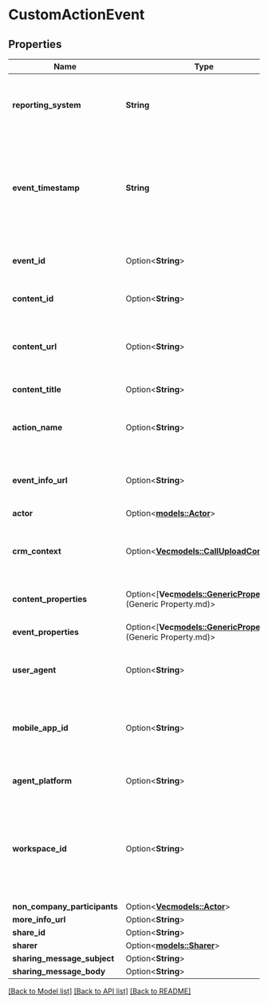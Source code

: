 # CustomActionEvent

## Properties

Name | Type | Description | Notes
------------ | ------------- | ------------- | -------------
**reporting_system** | **String** | The unique identifier of the reporting system. It is the same value in all events originating from the same system. | 
**event_timestamp** | **String** | The date and time when the event happened in the ISO-8601 format (e.g., '2021-08-01T02:30:00+05:00' or '2021-08-01T08:00:00Z', where Z stands for UTC); | 
**event_id** | Option<**String**> | The original id of the event as designated in the reporting system. | [optional]
**content_id** | Option<**String**> | The id of the content that was viewed in the reporting system. | [optional]
**content_url** | Option<**String**> | The url of the content that was viewed in the reporting system. This is the url that is was accessed by the viewer. | [optional]
**content_title** | Option<**String**> | Human readable title of the content. | [optional]
**action_name** | Option<**String**> | The name of the action like \"Document Viewed\" or \"Presentation Opened\". | [optional]
**event_info_url** | Option<**String**> | The link to a page that presents additional information about this event. | [optional]
**actor** | Option<[**models::Actor**](Actor.md)> |  | [optional]
**crm_context** | Option<[**Vec<models::CallUploadContext>**](CallUploadContext.md)> | A list of references to external systems such as CRM, Telephony System, Case Management, etc. | [optional]
**content_properties** | Option<[**Vec<models::GenericProperty>**](Generic Property.md)> | A list of additional properties for the content | [optional]
**event_properties** | Option<[**Vec<models::GenericProperty>**](Generic Property.md)> | A list of additional properties for the event | [optional]
**user_agent** | Option<**String**> | \"User-Agent\" header value for browser based interaction | [optional]
**mobile_app_id** | Option<**String**> | The application identification string in case of interaction via mobile application (bundle identifier or package name). | [optional]
**agent_platform** | Option<**String**> | Platform on which the interaction was made | [optional]
**workspace_id** | Option<**String**> | Optional workspace identifier. If specified, the event will be placed into this workspace, otherwise, the default algorithm for workspace placement will be applied. | [optional]
**non_company_participants** | Option<[**Vec<models::Actor>**](Actor.md)> |  | [optional]
**more_info_url** | Option<**String**> |  | [optional]
**share_id** | Option<**String**> |  | [optional]
**sharer** | Option<[**models::Sharer**](Sharer.md)> |  | [optional]
**sharing_message_subject** | Option<**String**> |  | [optional]
**sharing_message_body** | Option<**String**> |  | [optional]

[[Back to Model list]](../README.md#documentation-for-models) [[Back to API list]](../README.md#documentation-for-api-endpoints) [[Back to README]](../README.md)



